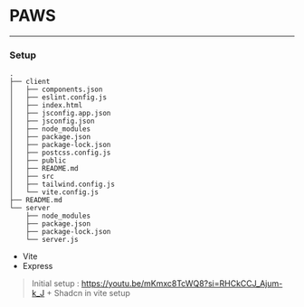 # PAWS
---

### Setup
```
.
├── client
│   ├── components.json
│   ├── eslint.config.js
│   ├── index.html
│   ├── jsconfig.app.json
│   ├── jsconfig.json
│   ├── node_modules
│   ├── package.json
│   ├── package-lock.json
│   ├── postcss.config.js
│   ├── public
│   ├── README.md
│   ├── src
│   ├── tailwind.config.js
│   └── vite.config.js
├── README.md
└── server
    ├── node_modules
    ├── package.json
    ├── package-lock.json
    └── server.js
```
- Vite
- Express

> Initial setup : https://youtu.be/mKmxc8TcWQ8?si=RHCkCCJ_Ajum-k_J + Shadcn in vite setup

